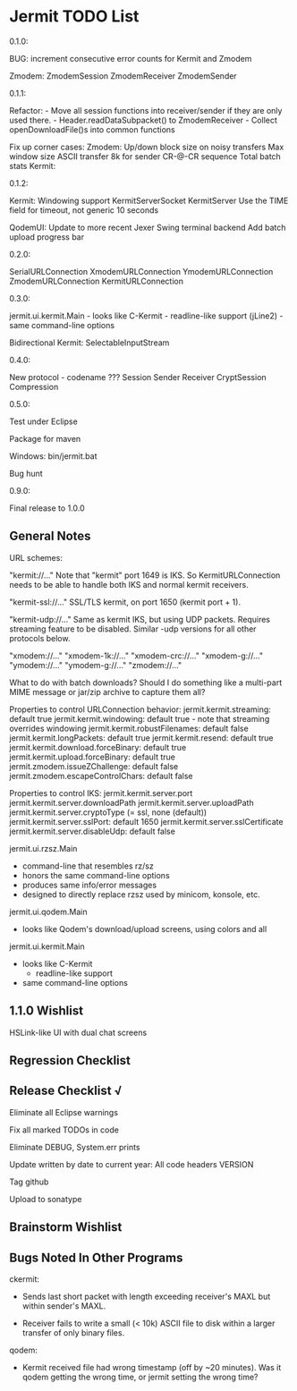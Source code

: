 Jermit TODO List
================

0.1.0:

  BUG: increment consecutive error counts for Kermit and Zmodem

  Zmodem:
    ZmodemSession
    ZmodemReceiver
    ZmodemSender

0.1.1:

  Refactor:
    - Move all session functions into receiver/sender if they are only
      used there.
    - Header.readDataSubpacket() to ZmodemReceiver
    - Collect openDownloadFile()s into common functions

  Fix up corner cases:
    Zmodem:
      Up/down block size on noisy transfers
      Max window size
      ASCII transfer
      8k for sender
      CR-@-CR sequence
      Total batch stats
    Kermit:


0.1.2:

  Kermit:
    Windowing support
    KermitServerSocket
    KermitServer
    Use the TIME field for timeout, not generic 10 seconds

  QodemUI:
    Update to more recent Jexer Swing terminal backend
    Add batch upload progress bar

0.2.0:

  SerialURLConnection
    XmodemURLConnection
    YmodemURLConnection
    ZmodemURLConnection
    KermitURLConnection

0.3.0:

  jermit.ui.kermit.Main
    - looks like C-Kermit
      - readline-like support (jLine2)
    - same command-line options

  Bidirectional Kermit:
    SelectableInputStream

0.4.0:

  New protocol - codename ???
    Session
    Sender
    Receiver
    CryptSession
    Compression

0.5.0:

  Test under Eclipse

  Package for maven

  Windows:
    bin/jermit.bat

  Bug hunt

0.9.0:

  Final release to 1.0.0


General Notes
-------------

URL schemes:

  "kermit://..."
    Note that "kermit" port 1649 is IKS.  So KermitURLConnection needs
    to be able to handle both IKS and normal kermit receivers.

  "kermit-ssl://..."
    SSL/TLS kermit, on port 1650 (kermit port + 1).

  "kermit-udp://..."
    Same as kermit IKS, but using UDP packets.  Requires streaming
    feature to be disabled.  Similar -udp versions for all other
    protocols below.

  "xmodem://..."
  "xmodem-1k://..."
  "xmodem-crc://..."
  "xmodem-g://..."
  "ymodem://..."
  "ymodem-g://..."
  "zmodem://..."

  What to do with batch downloads?  Should I do something like a
  multi-part MIME message or jar/zip archive to capture them all?

Properties to control URLConnection behavior:
  jermit.kermit.streaming: default true
  jermit.kermit.windowing: default true - note that streaming
                           overrides windowing
  jermit.kermit.robustFilenames: default false
  jermit.kermit.longPackets: default true
  jermit.kermit.resend: default true
  jermit.kermit.download.forceBinary: default true
  jermit.kermit.upload.forceBinary: default true
  jermit.zmodem.issueZChallenge: default false
  jermit.zmodem.escapeControlChars: default false


Properties to control IKS:
  jermit.kermit.server.port
  jermit.kermit.server.downloadPath
  jermit.kermit.server.uploadPath
  jermit.kermit.server.cryptoType (= ssl, none (default))
  jermit.kermit.server.sslPort: default 1650
  jermit.kermit.server.sslCertificate
  jermit.kermit.server.disableUdp: default false


jermit.ui.rzsz.Main
  - command-line that resembles rz/sz
  - honors the same command-line options
  - produces same info/error messages
  - designed to directly replace rzsz used by minicom, konsole, etc.


jermit.ui.qodem.Main
  - looks like Qodem's download/upload screens, using colors and all


jermit.ui.kermit.Main
  - looks like C-Kermit
    - readline-like support
  - same command-line options


1.1.0 Wishlist
--------------

HSLink-like UI with dual chat screens


Regression Checklist
--------------------


Release Checklist √
-------------------

Eliminate all Eclipse warnings

Fix all marked TODOs in code

Eliminate DEBUG, System.err prints

Update written by date to current year:
    All code headers
    VERSION

Tag github

Upload to sonatype


Brainstorm Wishlist
-------------------



Bugs Noted In Other Programs
----------------------------

ckermit:

  - Sends last short packet with length exceeding receiver's MAXL but
    within sender's MAXL.

  - Receiver fails to write a small (< 10k) ASCII file to disk within
    a larger transfer of only binary files.


qodem:

  - Kermit received file had wrong timestamp (off by ~20 minutes).
    Was it qodem getting the wrong time, or jermit setting the wrong
    time?
